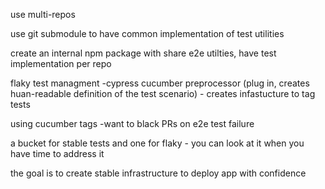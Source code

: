 use multi-repos 

use git submodule to have common implementation of test utilities 

create an internal npm package with share e2e utilties, have test implementation per repo 

flaky test managment 
  -cypress cucumber preprocessor (plug in, creates huan-readable definition of the test scenario) - creates infastucture to tag tests 

  using cucumber tags 
    -want to black PRs on e2e test failure 

a bucket for stable tests and one for flaky - you can look at it when you have time to address it 

the goal is to create stable infrastructure to deploy app with confidence 
